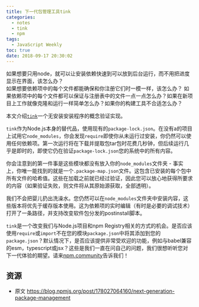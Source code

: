 ```yaml
---
title: 下一代包管理工具tink
categories:
  - notes
  - tink
  - npm
tags:
  - JavaScript Weekly
toc: true
date: 2018-09-17 20:30:02
---
```

如果想要只用node，就可以让安装依赖快速到可以放到后台运行，而不用把进度显示在界面，该怎么办？  
如果想要依赖项中的每个文件都能确保和你注册它们时一模一样，该怎么办？
如果依赖项中的每个文件都可以保证与注册表中的文件一点一点怎么办？如果在新项目上工作就像克隆和运行一样简单怎么办？如果你的构建工具不合适怎么办？


<!-- more -->

本文介绍[`tink`](https://github.com/npm/tink)一个无安装安装程序的概念验证实现。

`tink`作为Node.js本身的替代品，使用现有的`package-lock.json`。在没有a的项目上试用它`node_modules`，你会发现`require`即使你从未运行过安装，你仍然可以使用任何依赖项。第一次运行将在下载并提取包tar包时花费几秒钟，但后续运行几乎是即时的，即使它仍在验证`package-lock.json`您的系统中的所有内容。

你会注意到的第一件事是这些模块都没有放入你的`node_modules`文件夹 \- 事实上，你唯一能找到的就是一个`.package-map.json`文件。这包含已安装的每个包中所有文件的哈希值。这些在加载之前就已经过验证，因此您可以放心地获得所要求的内容（如果验证失败，则文件将从其原始源获取，全部透明）。

我们不会把婴儿扔出洗澡水。您仍然可以在`node_modules`文件夹中安装内容，这些版本将优先于缓存版本使用。这为依赖项的实时编辑（有时是必要的调试技术）打开了一条路径，并支持改变软件包分发的postinstall脚本。

`tink`是一个改变我们与Node.js项目和npm Registry相关的方式的机会。是否应该使用`require`或`import`不在您的模块`package.json`中将其添加到您的`package.json`？默认情况下，是否应该提供非常受欢迎的功能，例如与babel兼容的esm，typescript或jsx？这些是我们一直在问自己的问题，我们很想听听您对下一代体验的期望。请来[npm.community](https://t.umblr.com/redirect?z=https%3A%2F%2Fnpm.community&t=MzE1YThiMDY5NDdlM2U2ZGExZGJjYWQwODYzZjJmMjI5NTkzNThlYix2SGt2amVPVg%3D%3D&b=t%3AnXsLs1P4AptPf1fBr_nFxw&p=https%3A%2F%2Fblog.npmjs.org%2Fpost%2F178027064160%2Fnext-generation-package-management&m=1)告诉我们！

## 资源
* 原文 https://blog.npmjs.org/post/178027064160/next-generation-package-management

